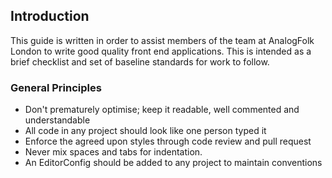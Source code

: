 ## Introduction

This guide is written in order to assist members of the team at AnalogFolk 
London to write good quality front end applications. This is intended as a brief checklist and set of baseline standards for work to follow.

### General Principles

- Don't prematurely optimise; keep it readable, well commented and understandable
- All code in any project should look like one person typed it
- Enforce the agreed upon styles through code review and pull request
- Never mix spaces and tabs for indentation.
- An EditorConfig should be added to any project to maintain conventions
